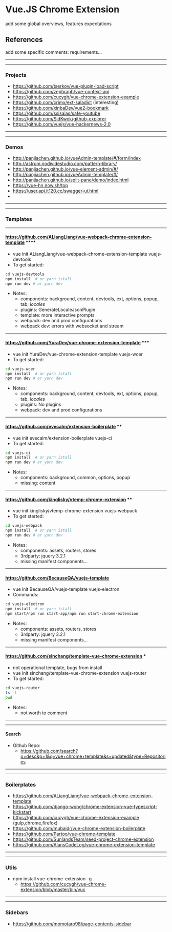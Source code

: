 # Vue.JS Chrome Extension

add some global overviews, features expectations

## References

add some specific comments: requirements...

---------------------------------------------------------------------------------------------------------------------
---------------------------------------------------------------------------------------------------------------------
### Projects
- https://github.com/tserkov/vue-plugin-load-script
- https://github.com/zephraph/vue-context-api
- https://github.com/cucygh/vue-chrome-extension-example
- https://github.com/crimx/ext-saladict (interesting)
- https://github.com/xinbaDev/vue2-bookmark
- https://github.com/ssisaias/safe-youtube
- https://github.com/SidKwok/github-explorer
- https://github.com/vuejs/vue-hackernews-2.0

---------------------------------------------------------------------------------------------------------------------
---------------------------------------------------------------------------------------------------------------------
### Demos
- http://panjiachen.github.io/vueAdmin-template/#/form/index
- http://astrum.nodividestudio.com/pattern-library/
- http://panjiachen.github.io/vue-element-admin/#/
- http://panjiachen.github.io/vueAdmin-template/#/
- http://panjiachen.github.io/split-pane/demo/index.html
- https://vue-hn.now.sh/top
- https://user.api.it120.cc/swagger-ui.html
- 

---------------------------------------------------------------------------------------------------------------------
---------------------------------------------------------------------------------------------------------------------
###  Templates
---------------------------------------------------------------------------------------------------------------------
#### https://github.com/ALiangLiang/vue-webpack-chrome-extension-template ****
- vue init ALiangLiang/vue-webpack-chrome-extension-template vuejs-devtools
- To get started:
```bash
cd vuejs-devtools
npm install  # or yarn istall
npm run dev # or yarn dev
```
- Notes:
	- components: background, content, devtools, ext, options, popup, tab, _locales_
	- plugins: GenerateLocaleJsonPlugin
	- template: more interactive prompts
	- webpack: dev and prod configurations
	- webpack dev: errors with websocket and stream

---------------------------------------------------------------------------------------------------------------------
#### https://github.com/YuraDev/vue-chrome-extension-template ***
- vue init YuraDev/vue-chrome-extension-template vuejs-wcer
- To get started:
```bash
cd vuejs-wcer
npm install  # or yarn istall
npm run dev # or yarn dev
```
- Notes:
	- components: background, content, devtools, ext, options, popup, tab, _locales_
	- plugins: No plugins
	- webpack: dev and prod configurations

---------------------------------------------------------------------------------------------------------------------
#### https://github.com/evecalm/extension-boilerplate **
- vue init evecalm/extension-boilerplate vuejs-ci
- To get started:
```bash
cd vuejs-ci
npm install  # or yarn istall
npm run dev # or yarn dev
```
- Notes:
	- components: background, common, options, popup
	- missing: content

---------------------------------------------------------------------------------------------------------------------
#### https://github.com/kinglisky/vtemp-chrome-extension **
- vue init kinglisky/vtemp-chrome-extension vuejs-webpack
- To get started:
```bash
cd vuejs-webpack
npm install  # or yarn istall
npm run dev # or yarn dev
```
- Notes:
	- components: assets, routers, stores
	- 3rdparty: jquery 3.2.1
	- missing manifest components...

---------------------------------------------------------------------------------------------------------------------
#### https://github.com/BecauseQA/vuejs-template
- vue init BecauseQA/vuejs-template vuejs-electron
- Commands: 
```bash
cd vuejs-electron
npm install  # or yarn istall
npm start/npm run start-app/npm run start-chrome-extension
```
- Notes:
	- components: assets, routers, stores
	- 3rdparty: jquery 3.2.1
	- missing manifest components...

---------------------------------------------------------------------------------------------------------------------
#### https://github.com/sinchang/template-vue-chrome-extension *
- not operational template, bugs from install
- vue init sinchang/template-vue-chrome-extension vuejs-router
- To get started:
```bash
cd vuejs-router
ls -l 
pwd
```
- Notes:
	- not worth to comment

---------------------------------------------------------------------------------------------------------------------
---------------------------------------------------------------------------------------------------------------------
#### Search
- Github Repo:
	- https://github.com/search?o=desc&p=1&q=vue+chrome+template&s=updated&type=Repositories

---------------------------------------------------------------------------------------------------------------------
---------------------------------------------------------------------------------------------------------------------
### Boilerplates
- https://github.com/ALiangLiang/vue-webpack-chrome-extension-template
- https://github.com/django-wong/chrome-extension-vue-typescript-kickstart
- https://github.com/cucygh/vue-chrome-extension-example (gulp,chrome,firefox)
- https://github.com/mubaidr/vue-chrome-extension-boilerplate
- https://github.com/Partoo/vue-chrome-template
- https://github.com/SunlandsTeam/seed-project-chrome-extension
- https://github.com/AlansCodeLog/vue-chrome-extension-template
 
---------------------------------------------------------------------------------------------------------------------
---------------------------------------------------------------------------------------------------------------------
### Utils
- npm install vue-chrome-extension -g
	- https://github.com/cucygh/vue-chrome-extension/blob/master/bin/vuc

---------------------------------------------------------------------------------------------------------------------
---------------------------------------------------------------------------------------------------------------------
### Sidebars
- https://github.com/momotaro98/page-contents-sidebar